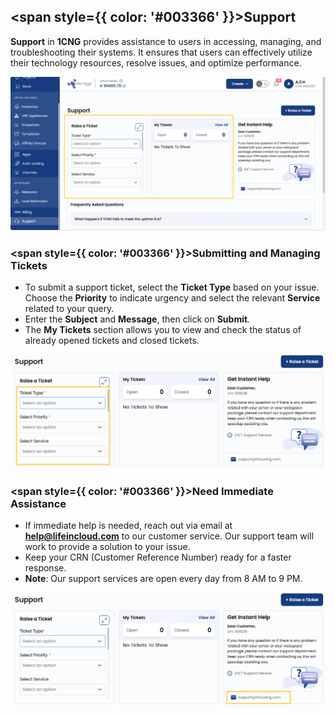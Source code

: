 ## <span style={{ color: '#003366' }}>Support</span>

**Support** in **1CNG** provides assistance to users in accessing, managing, and troubleshooting their systems. It ensures that users can effectively utilize their technology resources, resolve issues, and optimize performance.

![Support](images/support.png)

### <span style={{ color: '#003366' }}>Submitting and Managing Tickets</span>

- To submit a support ticket, select the **Ticket Type** based on your issue. Choose the **Priority** to indicate urgency and select the relevant **Service** related to your query.
- Enter the **Subject** and **Message**, then click on **Submit**.
- The **My Tickets** section allows you to view and check the status of already opened tickets and closed tickets.

![Submit Ticket](images/tickets.png)

### <span style={{ color: '#003366' }}>Need Immediate Assistance</span>

- If immediate help is needed, reach out via email at **help@lifeincloud.com** to our customer service. Our support team will work to provide a solution to your issue.
- Keep your CRN (Customer Reference Number) ready for a faster response.
- **Note**: Our support services are open every day from 8 AM to 9 PM.

![Immediate Assistance](images/assistance.png)

